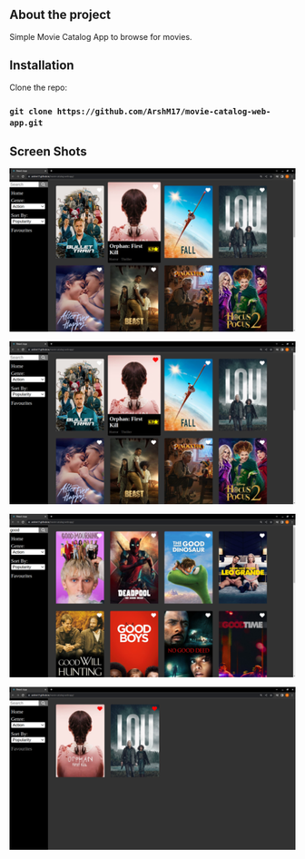 ## About the project

Simple Movie Catalog App to browse for movies. 

## Installation

Clone the repo:

### `git clone https://github.com/ArshM17/movie-catalog-web-app.git`

## Screen Shots

![](images/sc1.png)

![](images/sc2.png)

![](images/sc3.png)

![](images/sc4.png)
